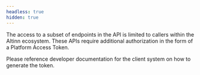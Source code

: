 ```yaml
---
headless: true
hidden: true
---
```


The access to a subset of endpoints in the API is limited to callers within the Altinn ecosystem.
These APIs require additional authorization in the form of a
Platform Access Token.

Please reference developer documentation for the client system on how to generate
the token.
